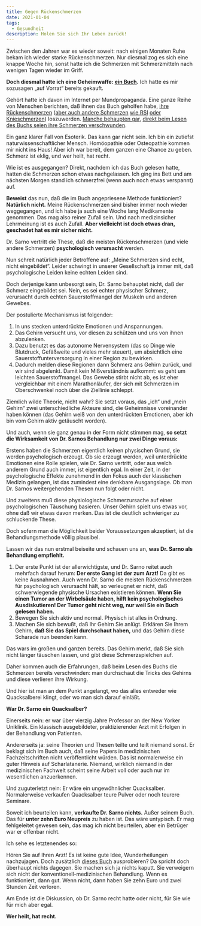 ```yaml
---
title: Gegen Rückenschmerzen
date: 2021-01-04
tags:
  - Gesundheit
description: Holen Sie sich Ihr Leben zurück!
---
```

Zwischen den Jahren war es wieder soweit: nach einigen Monaten Ruhe bekam ich wieder starke Rückenschmerzen. Nur diesmal zog es sich eine knappe Woche hin, sonst hatte ich die Schmerzen mit Schmerzmitteln nach wenigen Tagen wieder im Griff.

**Doch diesmal hatte ich eine Geheimwaffe: [ein Buch](https://portal.dnb.de/opac.htm?method=enhancedSearch&index=num&term=9783442217632&operator=and).** Ich hatte es mir sozusagen „auf Vorrat“ bereits gekauft.

Gehört hatte ich davon im Internet per Mundpropaganda. Eine ganze Reihe von Menschen berichten, daß ihnen das Buch geholfen habe, [ihre Rückenschmerzen](https://news.ycombinator.com/item?id=14699034) ([aber auch andere Schmerzen](https://news.ycombinator.com/item?id=14701913) [wie RSI](https://news.ycombinator.com/item?id=22069525) [oder Knieschmerzen](https://news.ycombinator.com/item?id=24948611)) loszuwerden. [Manche behaupten gar](https://news.ycombinator.com/item?id=22073508), [direkt beim Lesen des Buchs seien ihre Schmerzen verschwunden](https://news.ycombinator.com/item?id=18319305).

Ein ganz klarer Fall von Esoterik. Das kann gar nicht sein. Ich bin ein zutiefst naturwissenschaftlicher Mensch. Homöopathie oder Osteopathie kommen mir nicht ins Haus! Aber ich war bereit, dem ganzen eine Chance zu geben. Schmerz ist eklig, und wer heilt, hat recht.

Wie ist es ausgegangen? Direkt, nachdem ich das Buch gelesen hatte, hatten die Schmerzen schon etwas nachgelassen. Ich ging ins Bett und am nächsten Morgen stand ich schmerzfrei (wenn auch noch etwas verspannt) auf.

**Beweist** das nun, daß die im Buch angepriesene Methode funktioniert? **Natürlich nicht.** Meine Rückenschmerzen sind bisher immer noch wieder weggegangen, und ich habe ja auch eine Woche lang Medikamente genommen. Das mag also reiner Zufall sein. Und nach medizinsicher Lehrmeinung ist es auch Zufall. **Aber vielleicht ist doch etwas dran, geschadet hat es mir sicher nicht.**

Dr. Sarno vertritt die These, daß die meisten Rückenschmerzen (und viele andere Schmerzen) **psychologisch verursacht** werden.

Nun schreit natürlich jeder Betroffene auf: „Meine Schmerzen sind echt, nicht eingebildet“. Leider schwingt in unserer Gesellschaft ja immer mit, daß psychologische Leiden keine echten Leiden sind.

Doch derjenige kann unbesorgt sein, Dr. Sarno behauptet nicht, daß der Schmerz eingebildet sei. Nein, es sei echter physischer Schmerz, verursacht durch echten Sauerstoffmangel der Muskeln und anderen Gewebes.

Der postulierte Mechanismus ist folgender:

1. In uns stecken unterdrückte Emotionen und Anspannungen.
2. Das Gehirn versucht uns, vor diesen zu schützen und uns von ihnen abzulenken.
3. Dazu benutzt es das autonome Nervensystem (das so Dinge wie Blutdruck, Gefäßweite und vieles mehr steuert), um absichtlich eine Sauerstoffunterversorgung in einer Region zu bewirken.
4. Dadurch melden diese Regionen dann Schmerz ans Gehirn zurück, und wir sind abgelenkt. Damit kein Mißverständnis aufkommt: es geht um leichten Sauerstoffmangel. Das Gewebe stirbt nicht ab, es ist eher vergleichbar mit einem Marathonläufer, der sich mit Schmerzen im Oberschwenkel noch über die Ziellinie schleppt.

Ziemlich wilde Theorie, nicht wahr? Sie setzt voraus, das „ich“ und „mein Gehirn“ zwei unterschiedliche Akteure sind, die Geheimnisse voreinander haben können (das Gehirn weiß von den unterdrückten Emotionen, aber ich bin vom Gehirn aktiv getäuscht worden).

Und auch, wenn sie ganz genau in der Form nicht stimmen mag, **so setzt die Wirksamkeit von Dr. Sarnos Behandlung nur zwei Dinge voraus:**

Erstens haben die Schmerzen eigentlich keinen physischen Grund, sie werden psychologisch erzeugt. Ob sie erzeugt werden, weil unterdrückte Emotionen eine Rolle spielen, wie Dr. Sarno vertritt, oder aus welch anderem Grund auch immer, ist eigentlich egal. In einer Zeit, in der psychologische Effekte zunehmend in den Fokus auch der klassischen Medizin gelangen, ist das zumindest eine denkbare Ausgangslage. Ob man Dr. Sarnos weitergehenden Thesen nun folgt oder nicht.

Und zweitens muß diese physiologische Schmerzursache auf einer psychologischen Täuschung basieren. Unser Gehirn spielt uns etwas vor, ohne daß wir etwas davon merken. Das ist die deutlich schwieriger zu schluckende These.

Doch sofern man die Möglichkeit beider Voraussetzungen akzeptiert, ist die Behandlungsmethode völlig plausibel.

Lassen wir das nun erstmal beiseite und schauen uns an, **was Dr. Sarno als Behandlung empfiehlt.**

1. Der erste Punkt ist der allerwichtigste, und Dr. Sarno reitet auch mehrfach darauf herum: **Der erste Gang ist der zum Arzt!** Da gibt es keine Ausnahmen. Auch wenn Dr. Sarno die meisten Rückenschmerzen für psychologisch verursacht hält, so verleugnet er nicht, daß schwerwiegende physische Ursachen existieren können. **Wenn Sie einen Tumor an der Wirbelsäule haben, hilft kein psychologisches Ausdiskutieren! Der Tumor geht nicht weg, nur weil Sie ein Buch gelesen haben.**
2. Bewegen Sie sich aktiv und normal. Physisch ist alles in Ordnung.
3. Machen Sie sich bewußt, daß Ihr Gehirn Sie anlügt. Erklären Sie Ihrem Gehirn, **daß Sie das Spiel durchschaut haben,** und das Gehirn diese Scharade nun beenden kann.

Das wars im großen und ganzen bereits. Das Gehirn merkt, daß Sie sich nicht länger täuschen lassen, und gibt diese Schmerzspielchen auf.

Daher kommen auch die Erfahrungen, daß beim Lesen des Buchs die Schmerzen bereits verschwinden: man durchschaut die Tricks des Gehirns und diese verlieren ihre Wirkung.

Und hier ist man an dem Punkt angelangt, wo das alles entweder wie Quacksalberei klingt, oder wo man sich darauf einläßt.

**War Dr. Sarno ein Quacksalber?**

Einerseits nein: er war über vierzig Jahre Professor an der New Yorker Uniklinik. Ein klassisch ausgebildeter, praktizierender Arzt mit Erfolgen in der Behandlung von Patienten.

Andererseits ja: seine Theorien und Thesen teilte und teilt niemand sonst. Er beklagt sich im Buch auch, daß seine Papers in medizinischen Fachzeitschriften nicht veröffentlicht würden. Das ist normalerweise ein guter Hinweis auf Scharlatanerie. Niemand, wirklich niemand in der medizinischen Fachwelt scheint seine Arbeit voll oder auch nur im wesentlichen anzuerkennen.

Und zuguterletzt nein: Er wäre ein ungewöhnlicher Quacksalber. Normalerweise verkaufen Quacksalber teure Pulver oder noch teurere Seminare.

Soweit ich beurteilen kann, **verkaufte Dr. Sarno nichts.** Außer seinem Buch. Das für **unter zehn Euro Neupreis** zu haben ist. Das wäre untypisch. Er mag fehlgeleitet gewesen sein, das mag ich nicht beurteilen, aber ein Betrüger war er offenbar nicht.

Ich sehe es letztenendes so:

Hören Sie auf Ihren Arzt! Es ist keine gute Idee, Wunderheilungen nachzujagen. Doch zusätzlich [dieses Buch](https://portal.dnb.de/opac.htm?method=enhancedSearch&index=num&term=9783442217632&operator=and) ausprobieren? Da spricht doch überhaupt nichts dagegen. Sie machen sich ja nichts kaputt. Sie verweigern sich nicht der konventionell-medizinischen Behandlung. Wenn es funktioniert, dann gut. Wenn nicht, dann haben Sie zehn Euro und zwei Stunden Zeit verloren.

Am Ende ist die Diskussion, ob Dr. Sarno recht hatte oder nicht, für Sie wie für mich aber egal.

**Wer heilt, hat recht.**